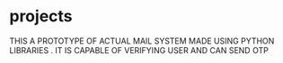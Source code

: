 # projects
THIS A PROTOTYPE OF ACTUAL MAIL SYSTEM MADE USING PYTHON LIBRARIES . IT IS CAPABLE OF VERIFYING USER AND CAN SEND OTP 
